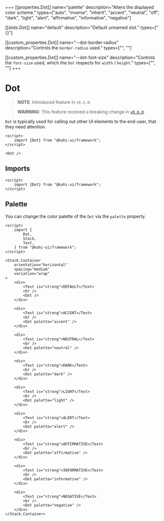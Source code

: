 +++
[[properties.Dot]]
name="palette"
description="Alters the displayed color scheme."
types=["auto", "inverse", "inherit", "accent", "neutral", "off", "dark", "light", "alert", "affirmative", "informative", "negative"]

[[slots.Dot]]
name="default"
description="Default unnamed slot."
types=["{}"]

[[custom_properties.Dot]]
name="--dot-border-radius"
description="Controls the `border-radius` used."
types=["<length>", "<percentage>"]

[[custom_properties.Dot]]
name="--dot-font-size"
description="Controls the `font-size` used, which the `Dot` respects for `width` / `height`."
types=["<length>", "<percentage>"]
+++

# Dot

> **NOTE**: Introduced feature in `v0.2.0`.

> **WARNING**: This feature received a breaking change in [`v0.6.0`](../migrations/0.5.x-to-0.6.x.md).

`Dot` is typically used for calling out other UI elements to the end-user, that they need attention.

```svelte {title="Dot Preview" mode="repl"}
<script>
    import {Dot} from "@kahi-ui/framework";
</script>

<Dot />
```

## Imports

```svelte {title="Dot Imports"}
<script>
    import {Dot} from "@kahi-ui/framework";
</script>
```

## Palette

You can change the color palette of the `Dot` via the `palette` property.

```svelte {title="Dot Palette" mode="repl"}
<script>
    import {
        Dot,
        Stack,
        Text,
    } from "@kahi-ui/framework";
</script>

<Stack.Container
    orientation="horizontal"
    spacing="medium"
    variation="wrap"
>
    <div>
        <Text is="strong">DEFAULT</Text>
        <br />
        <Dot />
    </div>

    <div>
        <Text is="strong">ACCENT</Text>
        <br />
        <Dot palette="accent" />
    </div>

    <div>
        <Text is="strong">NEUTRAL</Text>
        <br />
        <Dot palette="neutral" />
    </div>

    <div>
        <Text is="strong">DARK</Text>
        <br />
        <Dot palette="dark" />
    </div>

    <div>
        <Text is="strong">LIGHT</Text>
        <br />
        <Dot palette="light" />
    </div>

    <div>
        <Text is="strong">ALERT</Text>
        <br />
        <Dot palette="alert" />
    </div>

    <div>
        <Text is="strong">AFFIRMATIVE</Text>
        <br />
        <Dot palette="affirmative" />
    </div>

    <div>
        <Text is="strong">INFORMATIVE</Text>
        <br />
        <Dot palette="informative" />
    </div>

    <div>
        <Text is="strong">NEGATIVE</Text>
        <br />
        <Dot palette="negative" />
    </div>
</Stack.Container>
```
